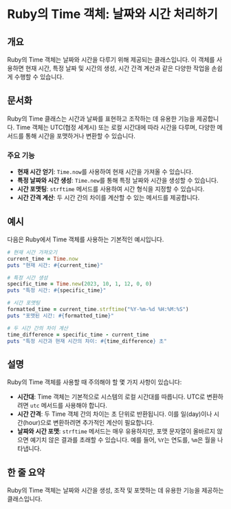 <!--
Meta Description: # Ruby의 Time 객체: 날짜와 시간 처리하기 ## 개요 Ruby의 Time 객체는 날짜와 시간을 다루기 위해 제공되는 클래스입니다. 이 객체를 사용하면 현재 시간, 특정 날짜 및 시간의 생성, 시간 간격 계산과 같은 다양한 작업을 손쉽게 수행할 수 있습니다. #...
Meta Keywords: time, 있습니다, 날짜와, 시간을, ruby의
-->

# Ruby의 Time 객체: 날짜와 시간 처리하기

## 개요
Ruby의 Time 객체는 날짜와 시간을 다루기 위해 제공되는 클래스입니다. 이 객체를 사용하면 현재 시간, 특정 날짜 및 시간의 생성, 시간 간격 계산과 같은 다양한 작업을 손쉽게 수행할 수 있습니다.

## 문서화
Ruby의 Time 클래스는 시간과 날짜를 표현하고 조작하는 데 유용한 기능을 제공합니다. Time 객체는 UTC(협정 세계시) 또는 로컬 시간대에 따라 시간을 다루며, 다양한 메서드를 통해 시간을 포맷하거나 변환할 수 있습니다.

### 주요 기능
- **현재 시간 얻기**: `Time.now`를 사용하여 현재 시간을 가져올 수 있습니다.
- **특정 날짜와 시간 생성**: `Time.new`를 통해 특정 날짜와 시간을 생성할 수 있습니다.
- **시간 포맷팅**: `strftime` 메서드를 사용하여 시간 형식을 지정할 수 있습니다.
- **시간 간격 계산**: 두 시간 간의 차이를 계산할 수 있는 메서드를 제공합니다.

## 예시
다음은 Ruby에서 Time 객체를 사용하는 기본적인 예시입니다.

```ruby
# 현재 시간 가져오기
current_time = Time.now
puts "현재 시간: #{current_time}"

# 특정 시간 생성
specific_time = Time.new(2023, 10, 1, 12, 0, 0)
puts "특정 시간: #{specific_time}"

# 시간 포맷팅
formatted_time = current_time.strftime("%Y-%m-%d %H:%M:%S")
puts "포맷된 시간: #{formatted_time}"

# 두 시간 간의 차이 계산
time_difference = specific_time - current_time
puts "특정 시간과 현재 시간의 차이: #{time_difference} 초"
```

## 설명
Ruby의 Time 객체를 사용할 때 주의해야 할 몇 가지 사항이 있습니다:

- **시간대**: Time 객체는 기본적으로 시스템의 로컬 시간대를 따릅니다. UTC로 변환하려면 `utc` 메서드를 사용해야 합니다.
- **시간 간격**: 두 Time 객체 간의 차이는 초 단위로 반환됩니다. 이를 일(day)이나 시간(hour)으로 변환하려면 추가적인 계산이 필요합니다.
- **날짜와 시간 포맷**: `strftime` 메서드는 매우 유용하지만, 포맷 문자열이 올바르지 않으면 예기치 않은 결과를 초래할 수 있습니다. 예를 들어, `%Y`는 연도를, `%m`은 월을 나타냅니다.

## 한 줄 요약
Ruby의 Time 객체는 날짜와 시간을 생성, 조작 및 포맷하는 데 유용한 기능을 제공하는 클래스입니다.